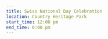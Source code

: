 ```yaml
---
title: Swiss National Day Celebration
location: Country Heritage Park
start_time: 12:00 pm
end_time: 6:00 pm
---
```

